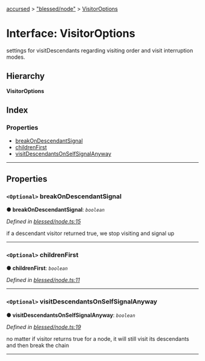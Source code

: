 [accursed](../README.md) > ["blessed/node"](../modules/_blessed_node_.md) > [VisitorOptions](../interfaces/_blessed_node_.visitoroptions.md)

# Interface: VisitorOptions

settings for visitDescendants regarding visiting order and visit interruption modes.

## Hierarchy

**VisitorOptions**

## Index

### Properties

* [breakOnDescendantSignal](_blessed_node_.visitoroptions.md#breakondescendantsignal)
* [childrenFirst](_blessed_node_.visitoroptions.md#childrenfirst)
* [visitDescendantsOnSelfSignalAnyway](_blessed_node_.visitoroptions.md#visitdescendantsonselfsignalanyway)

---

## Properties

<a id="breakondescendantsignal"></a>

### `<Optional>` breakOnDescendantSignal

**● breakOnDescendantSignal**: *`boolean`*

*Defined in [blessed/node.ts:15](https://github.com/cancerberoSgx/accursed/blob/978b980/src/blessed/node.ts#L15)*

if a descendant visitor returned true, we stop visiting and signal up

___
<a id="childrenfirst"></a>

### `<Optional>` childrenFirst

**● childrenFirst**: *`boolean`*

*Defined in [blessed/node.ts:11](https://github.com/cancerberoSgx/accursed/blob/978b980/src/blessed/node.ts#L11)*

___
<a id="visitdescendantsonselfsignalanyway"></a>

### `<Optional>` visitDescendantsOnSelfSignalAnyway

**● visitDescendantsOnSelfSignalAnyway**: *`boolean`*

*Defined in [blessed/node.ts:19](https://github.com/cancerberoSgx/accursed/blob/978b980/src/blessed/node.ts#L19)*

no matter if visitor returns true for a node, it will still visit its descendants and then break the chain

___

